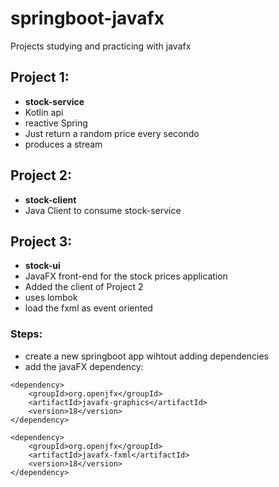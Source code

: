 # springboot-javafx
Projects studying and practicing with javafx

## Project 1:
- **stock-service**
- Kotlin api 
- reactive Spring
- Just return a random price every secondo
- produces a stream 

## Project 2:
- **stock-client**
- Java Client to consume stock-service

## Project 3:
- **stock-ui**
- JavaFX front-end for the stock prices application
- Added the client of Project 2
- uses lombok
- load the fxml as event oriented
### Steps:
- create a new springboot app wihtout adding dependencies
- add the javaFX dependency:
```
<dependency>
	<groupId>org.openjfx</groupId>
	<artifactId>javafx-graphics</artifactId>
	<version>18</version>
</dependency>

<dependency>
    <groupId>org.openjfx</groupId>
    <artifactId>javafx-fxml</artifactId>
    <version>18</version>
</dependency>
```
